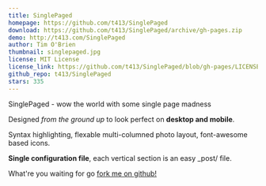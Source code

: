 ```yaml
---
title: SinglePaged
homepage: https://github.com/t413/SinglePaged
download: https://github.com/t413/SinglePaged/archive/gh-pages.zip
demo: http://t413.com/SinglePaged
author: Tim O'Brien
thumbnail: singlepaged.jpg
license: MIT License
license_link: https://github.com/t413/SinglePaged/blob/gh-pages/LICENSE.txt
github_repo: t413/SinglePaged
stars: 335
---
```


SinglePaged - wow the world with some single page madness

Designed *from the ground up* to look perfect on **desktop and mobile**.

Syntax highlighting, flexable multi-columned photo layout, font-awesome
based icons.

**Single configuration file**, each vertical section is an easy _post/
file.

What're you waiting for go [fork me on
github!](https://github.com/t413/SinglePaged#setup-as-user-homepage)
